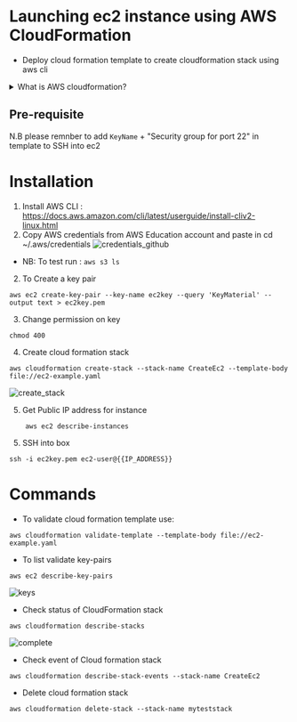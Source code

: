 # Launching ec2 instance using AWS CloudFormation
 - Deploy cloud formation template to create cloudformation stack using aws cli

<details>
 <summary>What is AWS cloudformation?</summary>

    - AWS service that uses template files to automate the setup of AWS resources
    - Described as IaC(Infrastructure-as-Code) tool for automation setup and deployment
 </details>  

## Pre-requisite 
N.B please remnber to add `KeyName` + "Security group for port 22" in template to SSH into ec2
# Installation
1. Install AWS CLI : https://docs.aws.amazon.com/cli/latest/userguide/install-cliv2-linux.html 
1. Copy AWS credentials from AWS Education account and paste in cd ~/.aws/credentials
![credentials_github](https://user-images.githubusercontent.com/50704452/116236401-51bcee00-a75f-11eb-9014-53b4e92f5f50.png)
 - NB: To test run : `aws s3 ls`
2. To Create a key pair
```
aws ec2 create-key-pair --key-name ec2key --query 'KeyMaterial' --output text > ec2key.pem
```

3. Change permission on key
```
chmod 400
```
4. Create cloud formation stack
```
aws cloudformation create-stack --stack-name CreateEc2 --template-body file://ec2-example.yaml
```

![create_stack](https://user-images.githubusercontent.com/50704452/116240624-5506a880-a764-11eb-9c2d-84f9e1b8f939.png)

5. Get Public IP address for instance
```
    aws ec2 describe-instances
```
5. SSH into  box
```
ssh -i ec2key.pem ec2-user@{{IP_ADDRESS}}
``` 

# Commands
 - To validate cloud formation template use:
 ```
 aws cloudformation validate-template --template-body file://ec2-example.yaml
 ```
 - To list validate key-pairs
 ```
 aws ec2 describe-key-pairs
 ```
 ![keys](https://user-images.githubusercontent.com/50704452/116238931-51722200-a762-11eb-8a3d-41b16913d469.png)

 - Check status of CloudFormation stack
 ```
 aws cloudformation describe-stacks

 ```
 ![complete](https://user-images.githubusercontent.com/50704452/116241342-18877c80-a765-11eb-94c8-be23193e6396.png)

- Check event of Cloud formation stack
```
aws cloudformation describe-stack-events --stack-name CreateEc2
```
- Delete cloud formation stack
```
aws cloudformation delete-stack --stack-name myteststack
```